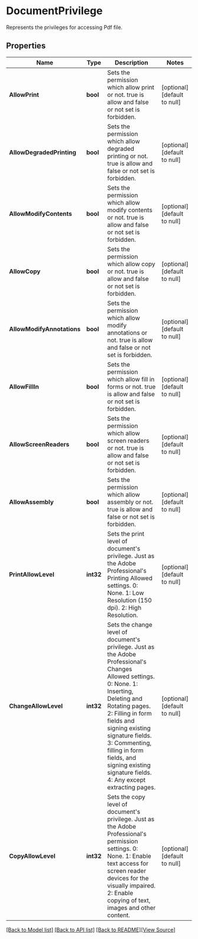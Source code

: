 # DocumentPrivilege
Represents the privileges for accessing Pdf file.

## Properties
Name | Type | Description | Notes
------------ | ------------- | ------------- | -------------
**AllowPrint** | **bool** | Sets the permission which allow print or not.  true is allow and false or not set is forbidden. | [optional] [default to null]
**AllowDegradedPrinting** | **bool** | Sets the permission which allow degraded printing or not.  true is allow and false or not set is forbidden. | [optional] [default to null]
**AllowModifyContents** | **bool** | Sets the permission which allow modify contents or not.  true is allow and false or not set is forbidden. | [optional] [default to null]
**AllowCopy** | **bool** | Sets the permission which allow copy or not.  true is allow and false or not set is forbidden. | [optional] [default to null]
**AllowModifyAnnotations** | **bool** | Sets the permission which allow modify annotations or not.  true is allow and false or not set is forbidden. | [optional] [default to null]
**AllowFillIn** | **bool** | Sets the permission which allow fill in forms or not.  true is allow and false or not set is forbidden. | [optional] [default to null]
**AllowScreenReaders** | **bool** | Sets the permission which allow screen readers or not.  true is allow and false or not set is forbidden. | [optional] [default to null]
**AllowAssembly** | **bool** | Sets the permission which allow assembly or not.  true is allow and false or not set is forbidden. | [optional] [default to null]
**PrintAllowLevel** | **int32** | Sets the print level of  document&#39;s privilege. Just as the Adobe Professional&#39;s Printing Allowed settings. 0: None. 1: Low Resolution (150 dpi). 2: High Resolution. | [optional] [default to null]
**ChangeAllowLevel** | **int32** | Sets the change level of  document&#39;s privilege. Just as the Adobe Professional&#39;s Changes Allowed settings. 0: None. 1: Inserting, Deleting and Rotating pages. 2: Filling in form fields and signing existing signature fields. 3: Commenting, filling in form fields, and signing existing signature fields. 4: Any except extracting pages. | [optional] [default to null]
**CopyAllowLevel** | **int32** | Sets the copy level of  document&#39;s privilege. Just as the Adobe Professional&#39;s permission settings. 0: None. 1: Enable text access for screen reader devices for the visually impaired. 2: Enable copying of text, images and other content. | [optional] [default to null]

[[Back to Model list]](../README.md#documentation-for-models) [[Back to API list]](../README.md#documentation-for-api-endpoints) [[Back to README]](../README.md)[[View Source]](../document_privilege.go)


